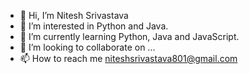 - 👋 Hi, I’m Nitesh Srivastava
- 👀 I’m interested in Python and Java.
- 🌱 I’m currently learning Python, Java and JavaScript.
- 💞️ I’m looking to collaborate on ...
- 📫 How to reach me niteshsrivastava801@gmail.com

